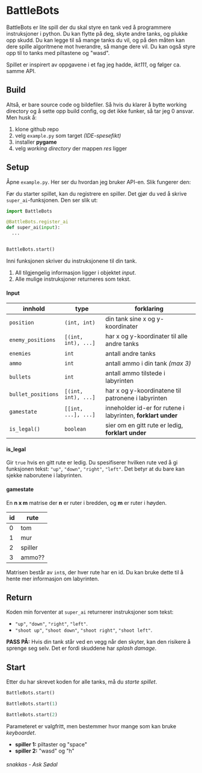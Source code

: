 # BattleBots

BattleBots er lite spill der du skal styre en tank ved å programmere instruksjoner i python. Du kan flytte på deg, skyte andre tanks, og plukke opp skudd. Du kan legge til så mange tanks du vil, og på den måten kan dere spille algoritmene mot hverandre, så mange dere vil. Du kan også styre opp til to tanks med piltastene og "wasd".

Spillet er inspirert av oppgavene i et fag jeg hadde, *ikt111*, og følger ca. samme API.

## Build

Altså, er bare source code og bildefiler. Så hvis du klarer å bytte working directory og å sette opp build config, og det ikke funker, så tar jeg 0 ansvar. Men husk å:
1. klone github repo
2. velg `example.py` som target *(IDE-spesefikt)*
3. installer **pygame**
4. velg *working directory* der mappen *res* ligger 

## Setup

Åpne `example.py`. Her ser du hvordan jeg bruker API-en. Slik fungerer den: 

Før du starter spillet, kan du registrere en spiller. Det gjør du ved å skrive `super_ai`-funksjonen. Den ser slik ut:

```python
import BattleBots

@BattleBots.register_ai
def super_ai(input):
  ...


BattleBots.start()
```

Inni funksjonen skriver du instruksjonene til din tank. 
1. All tilgjengelig informasjon ligger i objektet *input*.
2. Alle mulige instruksjoner returneres som tekst.

#### Input

|**innhold**       |**type**           |**forklaring**
|------------------|-------------------|-----------
|`position`        |`(int, int)`       |din tank sine x og y-koordinater
|`enemy_positions` |`[(int, int), ...]`|har x og y-koordinater til alle andre tanks
|`enemies`         |`int`              |antall andre tanks
|`ammo`            |`int`              |antall ammo i din tank *(max 3)*
|`bullets`         |`int`              |antall ammo tilstede i labyrinten
|`bullet_positions`|`[(int, int), ...]`|har x og y-koordinatene til patronene i labyrinten
|`gamestate`       |`[[int, ...], ...]`|inneholder id-er for rutene i labyrinten, **forklart under**
|`is_legal()`      |`boolean`          |sier om en gitt rute er ledig, **forklart under**

#### is_legal
Gir `true` hvis en gitt rute er ledig. 
Du spesifiserer hvilken rute ved å gi funksjonen tekst: `"up"`, `"down"`, `"right"`, `"left"`.
Det betyr at du bare kan sjekke naborutene i labyrinten.

#### gamestate
En **n x m** matrise der **n** er ruter i bredden, og **m** er ruter i høyden. 

| id |rute  |
|---|-------|
| 0 |tom    |
| 1 |mur    |
| 2 |spiller|
| 3 |ammo?? |

Matrisen består av `int`s, der hver rute har en id. 
Du kan bruke dette til å hente mer informasjon om labyrinten.

## Return
Koden min forventer at `super_ai` returnerer instruksjoner som tekst:
- `"up"`, `"down"`, `"right"`, `"left"`.
- `"shoot up"`, `"shoot down"`, `"shoot right"`, `"shoot left"`.

**PASS PÅ:** Hvis din tank står ved en vegg når den skyter, kan den risikere å sprenge seg selv. Det er fordi skuddene har *splash damage*. 

## Start

Etter du har skrevet koden for alle tanks, må du *starte spillet*.

```python
BattleBots.start()
```
```python
BattleBots.start(1)
```
```python
BattleBots.start(2)
```

Parameteret er valgfritt, men bestemmer hvor mange som kan bruke *keyboardet*. 
- **spiller 1:** piltaster og "space"
- **spiller 2:** "wasd" og "h"

###### snakkas - Ask Sødal
